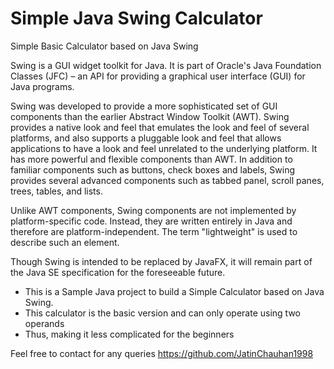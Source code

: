 # Simple Java Swing Calculator
Simple Basic Calculator based on Java Swing

Swing is a GUI widget toolkit for Java. It is part of Oracle's Java Foundation Classes (JFC) – an API for providing a graphical user interface (GUI) for Java programs.

Swing was developed to provide a more sophisticated set of GUI components than the earlier Abstract Window Toolkit (AWT). Swing provides a native look and feel that emulates the look and feel of several platforms, and also supports a pluggable look and feel that allows applications to have a look and feel unrelated to the underlying platform. It has more powerful and flexible components than AWT. In addition to familiar components such as buttons, check boxes and labels, Swing provides several advanced components such as tabbed panel, scroll panes, trees, tables, and lists.

Unlike AWT components, Swing components are not implemented by platform-specific code. Instead, they are written entirely in Java and therefore are platform-independent. The term "lightweight" is used to describe such an element.

Though Swing is intended to be replaced by JavaFX, it will remain part of the Java SE specification for the foreseeable future.

 * This is a Sample Java project
 to build a Simple Calculator based 
 on Java Swing.
 * This calculator is the basic version
 and can only operate using two operands
 * Thus, making it less complicated for the beginners
 
 Feel free to contact for any queries
 https://github.com/JatinChauhan1998
